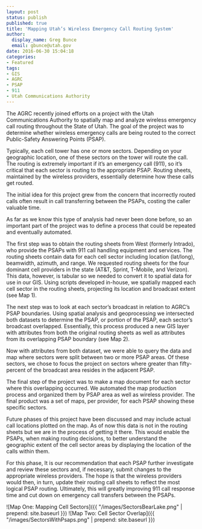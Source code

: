 ```yaml
---
layout: post
status: publish
published: true
title: 'Mapping Utah’s Wireless Emergency Call Routing System'
author:
  display_name: Greg Bunce
  email: gbunce@utah.gov
date: 2016-06-30 15:04:18
categories:
- Featured
tags:
- GIS
- AGRC
- PSAP
- 911
- Utah Communications Authority
---
```


The AGRC recently joined efforts on a project with the Utah Communications Authority to spatially map and analyze wireless emergency call routing throughout the State of Utah.  The goal of the project was to determine whether wireless emergency calls are being routed to the correct Public-Safety Answering Points (PSAP).

Typically, each cell tower has one or more sectors.  Depending on your geographic location, one of these sectors on the tower will route the call.  The routing is extremely important if it’s an emergency call (911), so it’s critical that each sector is routing to the appropriate PSAP.  Routing sheets, maintained by the wireless providers, essentially determine how these calls get routed.

The initial idea for this project grew from the concern that incorrectly routed calls often result in call transferring between the PSAPs, costing the caller valuable time.

As far as we know this type of analysis had never been done before, so an important part of the project was to define a process that could be repeated and eventually automated.

The first step was to obtain the routing sheets from West (formerly Intrado), who provide the PSAPs with 911 call handling equipment and services.  The routing sheets contain data for each cell sector including location (lat/long), beamwidth, azimuth, and range.  We requested routing sheets for the four dominant cell providers in the state (AT&T, Sprint, T-Mobile, and Verizon).  This data, however, is tabular so we needed to convert it to spatial data for use in our GIS.  Using scripts developed in-house, we spatially mapped each cell sector in the routing sheets, projecting its location and broadcast extent (see Map 1).

The next step was to look at each sector’s broadcast in relation to AGRC’s PSAP boundaries.  Using spatial analysis and geoprocessing we intersected both datasets to determine the PSAP, or portion of the PSAP, each sector’s broadcast overlapped.  Essentially, this process produced a new GIS layer with attributes from both the original routing sheets as well as attributes from its overlapping PSAP boundary (see Map 2).

Now with attributes from both dataset, we were able to query the data and map where sectors were split between two or more PSAP areas.  Of these sectors, we chose to focus the project on sectors where greater than fifty-percent of the broadcast area resides in the adjacent PSAP.

The final step of the project was to make a map document for each sector where this overlapping occurred.  We automated the map production process and organized them by PSAP area as well as wireless provider.  The final product was a set of maps, per provider, for each PSAP showing these specific sectors.

Future phases of this project have been discussed and may include actual call locations plotted on the map.  As of now this data is not in the routing sheets but we are in the process of getting it there.  This would enable the PSAPs, when making routing decisions, to better understand the geographic extent of the cell sector areas by displaying the location of the calls within them.

For this phase, It is our recommendation that each PSAP further investigate and review these sectors and, if necessary, submit changes to the appropriate wireless providers.  The hope is that the wireless providers would then, in turn, update their routing call sheets to reflect the most logical PSAP routing.  Ultimately, this will greatly improving 911 call response time and cut down on emergency call transfers between the PSAPs.

![Map One: Mapping Cell Sectors]({{ "/images/SectorsBearLake.png" | prepend: site.baseurl }})
![Map Two: Cell Sector Overlap]({{ "/images/SectorsWithPsaps.png" | prepend: site.baseurl }})
